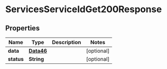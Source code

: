 

# ServicesServiceIdGet200Response


## Properties

Name | Type | Description | Notes
------------ | ------------- | ------------- | -------------
**data** | [**Data46**](Data46.md) |  |  [optional]
**status** | **String** |  |  [optional]



